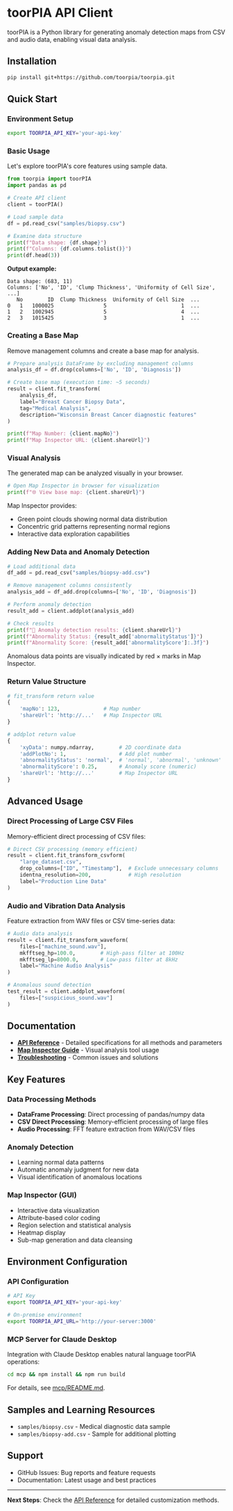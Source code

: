# toorPIA API Client

toorPIA is a Python library for generating anomaly detection maps from CSV and audio data, enabling visual data analysis.

## Installation

```bash
pip install git+https://github.com/toorpia/toorpia.git
```

## Quick Start

### Environment Setup

```bash
export TOORPIA_API_KEY='your-api-key'
```

### Basic Usage

Let's explore toorPIA's core features using sample data.

```python
from toorpia import toorPIA
import pandas as pd

# Create API client
client = toorPIA()

# Load sample data
df = pd.read_csv("samples/biopsy.csv")

# Examine data structure
print(f"Data shape: {df.shape}")
print(f"Columns: {df.columns.tolist()}")
print(df.head(3))
```

**Output example:**
```
Data shape: (683, 11)
Columns: ['No', 'ID', 'Clump Thickness', 'Uniformity of Cell Size', ...]
   No        ID  Clump Thickness  Uniformity of Cell Size  ...
0   1   1000025                5                        1  ...
1   2   1002945                5                        4  ...
2   3   1015425                3                        1  ...
```

### Creating a Base Map

Remove management columns and create a base map for analysis.

```python
# Prepare analysis DataFrame by excluding management columns
analysis_df = df.drop(columns=['No', 'ID', 'Diagnosis'])

# Create base map (execution time: ~5 seconds)
result = client.fit_transform(
    analysis_df,
    label="Breast Cancer Biopsy Data",
    tag="Medical Analysis",
    description="Wisconsin Breast Cancer diagnostic features"
)

print(f"Map Number: {client.mapNo}")
print(f"Map Inspector URL: {client.shareUrl}")
```

### Visual Analysis

The generated map can be analyzed visually in your browser.

```python
# Open Map Inspector in browser for visualization
print(f"🌐 View base map: {client.shareUrl}")
```

Map Inspector provides:
- Green point clouds showing normal data distribution
- Concentric grid patterns representing normal regions
- Interactive data exploration capabilities

### Adding New Data and Anomaly Detection

```python
# Load additional data
df_add = pd.read_csv("samples/biopsy-add.csv")

# Remove management columns consistently
analysis_add = df_add.drop(columns=['No', 'ID', 'Diagnosis'])

# Perform anomaly detection
result_add = client.addplot(analysis_add)

# Check results
print(f"🚨 Anomaly detection results: {client.shareUrl}")
print(f"Abnormality Status: {result_add['abnormalityStatus']}")
print(f"Abnormality Score: {result_add['abnormalityScore']:.3f}")
```

Anomalous data points are visually indicated by red × marks in Map Inspector.

### Return Value Structure

```python
# fit_transform return value
{
    'mapNo': 123,              # Map number
    'shareUrl': 'http://...'   # Map Inspector URL
}

# addplot return value
{
    'xyData': numpy.ndarray,        # 2D coordinate data
    'addPlotNo': 1,                 # Add plot number
    'abnormalityStatus': 'normal',  # 'normal', 'abnormal', 'unknown'
    'abnormalityScore': 0.25,       # Anomaly score (numeric)
    'shareUrl': 'http://...'        # Map Inspector URL
}
```

## Advanced Usage

### Direct Processing of Large CSV Files

Memory-efficient direct processing of CSV files:

```python
# Direct CSV processing (memory efficient)
result = client.fit_transform_csvform(
    "large_dataset.csv",
    drop_columns=["ID", "Timestamp"],  # Exclude unnecessary columns
    identna_resolution=200,            # High resolution
    label="Production Line Data"
)
```

### Audio and Vibration Data Analysis

Feature extraction from WAV files or CSV time-series data:

```python
# Audio data analysis
result = client.fit_transform_waveform(
    files=["machine_sound.wav"],
    mkfftseg_hp=100.0,        # High-pass filter at 100Hz
    mkfftseg_lp=8000.0,       # Low-pass filter at 8kHz
    label="Machine Audio Analysis"
)

# Anomalous sound detection
test_result = client.addplot_waveform(
    files=["suspicious_sound.wav"]
)
```

## Documentation

- **[API Reference](docs/api-reference.md)** - Detailed specifications for all methods and parameters
- **[Map Inspector Guide](docs/map-inspector.md)** - Visual analysis tool usage
- **[Troubleshooting](docs/troubleshooting.md)** - Common issues and solutions

## Key Features

### Data Processing Methods
- **DataFrame Processing**: Direct processing of pandas/numpy data
- **CSV Direct Processing**: Memory-efficient processing of large files
- **Audio Processing**: FFT feature extraction from WAV/CSV files

### Anomaly Detection
- Learning normal data patterns
- Automatic anomaly judgment for new data
- Visual identification of anomalous locations

### Map Inspector (GUI)
- Interactive data visualization
- Attribute-based color coding
- Region selection and statistical analysis
- Heatmap display
- Sub-map generation and data cleansing

## Environment Configuration

### API Configuration

```bash
# API Key
export TOORPIA_API_KEY='your-api-key'

# On-premise environment
export TOORPIA_API_URL='http://your-server:3000'
```

### MCP Server for Claude Desktop

Integration with Claude Desktop enables natural language toorPIA operations:

```bash
cd mcp && npm install && npm run build
```

For details, see [mcp/README.md](./mcp/README.md).

## Samples and Learning Resources

- `samples/biopsy.csv` - Medical diagnostic data sample
- `samples/biopsy-add.csv` - Sample for additional plotting

## Support

- GitHub Issues: Bug reports and feature requests
- Documentation: Latest usage and best practices

---

**Next Steps**: Check the [API Reference](docs/api-reference.md) for detailed customization methods.